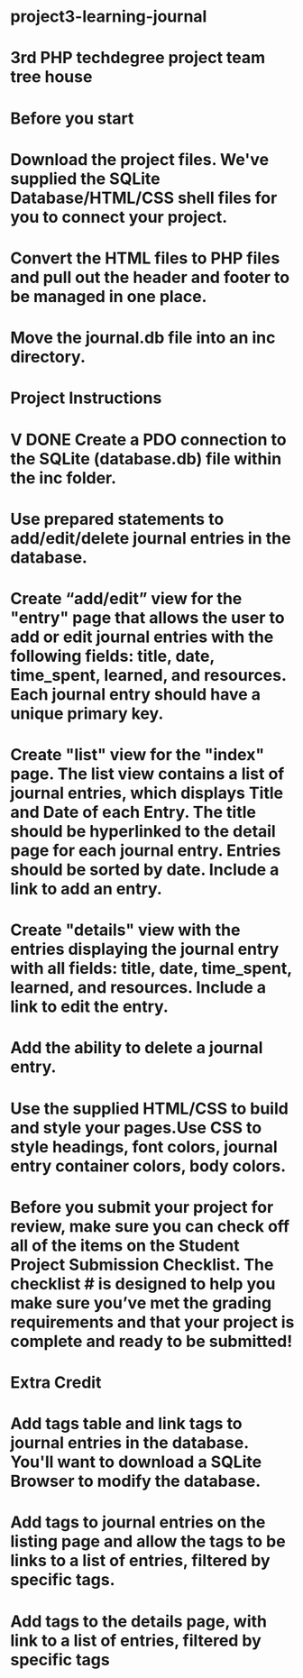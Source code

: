 # project3-learning-journal
# 3rd PHP techdegree project team tree house
#
# Before you start
# Download the project files. We've supplied the SQLite Database/HTML/CSS shell files for you to connect your project.
# Convert the HTML files to PHP files and pull out the header and footer to be managed in one place.
# Move the journal.db file into an inc directory.
#
# Project Instructions
# V DONE Create a PDO connection to the SQLite (database.db) file within the inc folder.
# Use prepared statements to add/edit/delete journal entries in the database.
# Create “add/edit” view for the "entry" page that allows the user to add or edit journal entries with the following fields: title, date, time_spent, learned, and resources. Each journal entry should have a unique primary key.
# Create "list" view for the "index" page. The list view contains a list of journal entries, which displays Title and Date of each Entry. The title should be hyperlinked to the detail page for each journal entry. Entries should be sorted by date. Include a link to add an entry.
# Create "details" view with the entries displaying the journal entry with all fields: title, date, time_spent, learned, and resources. Include a link to edit the entry.
# Add the ability to delete a journal entry.
# Use the supplied HTML/CSS to build and style your pages.Use CSS to style headings, font colors, journal entry container colors, body colors.
# Before you submit your project for review, make sure you can check off all of the items on the Student Project Submission Checklist. The checklist # is designed to help you make sure you’ve met the grading requirements and that your project is complete and ready to be submitted!

# Extra Credit
# Add tags table and link tags to journal entries in the database. You'll want to download a SQLite Browser to modify the database.
# Add tags to journal entries on the listing page and allow the tags to be links to a list of entries, filtered by specific tags.
# Add tags to the details page, with link to a list of entries, filtered by specific tags
